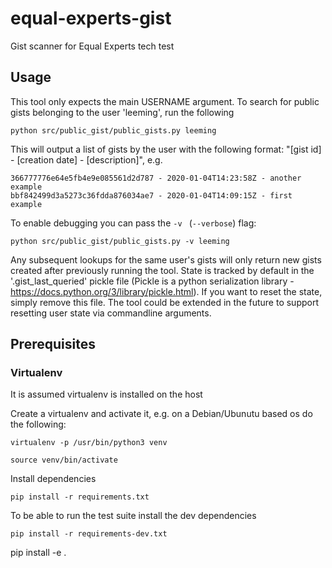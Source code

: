 # equal-experts-gist
Gist scanner for Equal Experts tech test

## Usage

This tool only expects the main USERNAME argument. To search for public gists belonging to the user 'leeming', run the following

```
python src/public_gist/public_gists.py leeming
```

This will output a list of gists by the user with the following format: "[gist id] - [creation date] - [description]", e.g.

```
366777776e64e5fb4e9e085561d2d787 - 2020-01-04T14:23:58Z - another example
bbf842499d3a5273c36fdda876034ae7 - 2020-01-04T14:09:15Z - first example
```

To enable debugging you can pass the `-v ` (`--verbose`) flag:
```
python src/public_gist/public_gists.py -v leeming
```

Any subsequent lookups for the same user's gists will only return new gists created after previously running the tool.
State is tracked by default in the '.gist_last_queried' pickle file (Pickle is a python serialization library - https://docs.python.org/3/library/pickle.html). If you want to reset the state, simply remove this file. The tool could be extended in the future to support resetting user state via commandline arguments.


## Prerequisites

### Virtualenv
It is assumed virtualenv is installed on the host

Create a virtualenv and activate it, e.g. on a Debian/Ubunutu based os do the following:
```
virtualenv -p /usr/bin/python3 venv

source venv/bin/activate
```

Install dependencies
```
pip install -r requirements.txt
```

To be able to run the test suite install the dev dependencies
```
pip install -r requirements-dev.txt
```

pip install -e .
